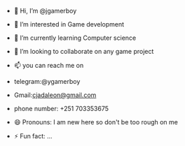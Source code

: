 - 👋 Hi, I’m @jgamerboy
- 👀 I’m interested in Game development 
- 🌱 I’m currently learning Computer science 
- 💞️ I’m looking to collaborate on any game project
- 📫 you can reach me on
-  telegram:@ygamerboy
-  Gmail:cjadaleon@gmail.com
-  phone number: +251 703353675 

- 😄 Pronouns: I am new here so don't be too rough on me
- ⚡ Fun fact: ...

<!---
jgamerboy/jgamerboy is a ✨ special ✨ repository because its `README.md` (this file) appears on your GitHub profile.
You can click the Preview link to take a look at your changes.
--->
